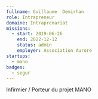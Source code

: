 ```yaml
---
fullname: Guillaume  Demirhan
role: Intrapreneur 
domaine: Intraprenariat
missions:
  - start: 2019-06-26
    end: 2022-12-12
    status: admin
    employer: Association Aurore
startups:
  - mano
badges:
  - segur
---
```


Infirmier / Porteur du projet MANO 
